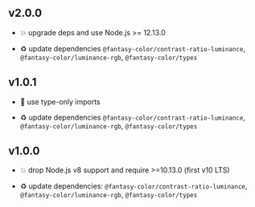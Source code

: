 ## v2.0.0

* 💥 upgrade deps and use Node.js >= 12.13.0

* ♻️ update dependencies `@fantasy-color/contrast-ratio-luminance`, `@fantasy-color/luminance-rgb`, `@fantasy-color/types`

## v1.0.1

* 🐞 use type-only imports

* ♻️ update dependencies `@fantasy-color/contrast-ratio-luminance`, `@fantasy-color/luminance-rgb`, `@fantasy-color/types`

## v1.0.0

* 💥 drop Node.js v8 support and require >=10.13.0 (first v10 LTS)

* ♻️ update dependencies: `@fantasy-color/contrast-ratio-luminance`, `@fantasy-color/luminance-rgb`, `@fantasy-color/types`
